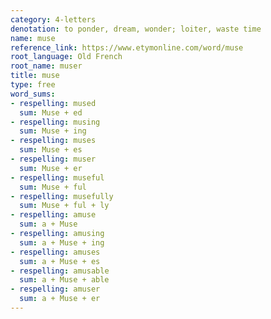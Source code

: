```yaml
---
category: 4-letters
denotation: to ponder, dream, wonder; loiter, waste time
name: muse
reference_link: https://www.etymonline.com/word/muse
root_language: Old French
root_name: muser
title: muse
type: free
word_sums:
- respelling: mused
  sum: Muse + ed
- respelling: musing
  sum: Muse + ing
- respelling: muses
  sum: Muse + es
- respelling: muser
  sum: Muse + er
- respelling: museful
  sum: Muse + ful
- respelling: musefully
  sum: Muse + ful + ly
- respelling: amuse
  sum: a + Muse
- respelling: amusing
  sum: a + Muse + ing
- respelling: amuses
  sum: a + Muse + es
- respelling: amusable
  sum: a + Muse + able
- respelling: amuser
  sum: a + Muse + er
---
```

